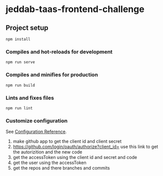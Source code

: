 # jeddab-taas-frontend-challenge

## Project setup
```
npm install
```

### Compiles and hot-reloads for development
```
npm run serve
```

### Compiles and minifies for production
```
npm run build
```

### Lints and fixes files
```
npm run lint
```

### Customize configuration
See [Configuration Reference](https://cli.vuejs.org/config/).


1. make github app to get the client id and client secret
2. https://github.com/login/oauth/authorize?client_id= use this link to get the autorizition and the new code 
3. get the accessToken using the client id and secret and code
4. get the user using the accessToken
5. get the repos and there branches and commits 

